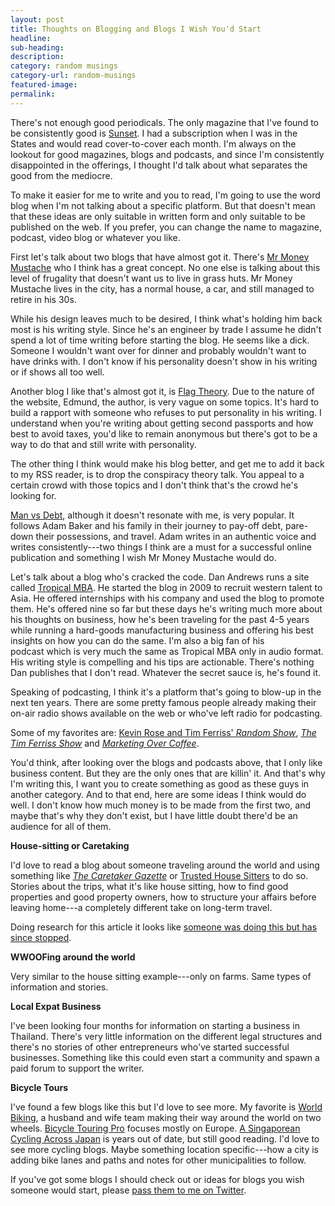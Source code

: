 ```yaml
---
layout: post
title: Thoughts on Blogging and Blogs I Wish You'd Start
headline:
sub-heading:
description:
category: random musings
category-url: random-musings
featured-image:
permalink:
---
```

There's not enough good periodicals. The only magazine that I've found to be consistently good is [Sunset](http://www.sunset.com/). I had a subscription when I was in the States and would read cover-to-cover each month. I'm always on the lookout for good magazines, blogs and podcasts, and since I'm consistently disappointed in the offerings, I thought I'd talk about what separates the good from the mediocre.

To make it easier for me to write and you to read, I'm going to use the word blog when I'm not talking about a specific platform. But that doesn't mean that these ideas are only suitable in written form and only suitable to be published on the web. If you prefer, you can change the name to magazine, podcast, video blog or whatever you like.

First let's talk about two blogs that have almost got it. There's [Mr Money Mustache](http://www.mrmoneymustache.com/) who I think has a great concept. No one else is talking about this level of frugality that doesn't want us to live in grass huts. Mr Money Mustache lives in the city, has a normal house, a car, and still managed to retire in his 30s.

While his design leaves much to be desired, I think what's holding him back most is his writing style. Since he's an engineer by trade I assume he didn't spend a lot of time writing before starting the blog. He seems like a dick. Someone I wouldn't want over for dinner and probably wouldn't want to have drinks with. I don't know if his personality doesn't show in his writing or if shows all too well.

Another blog I like that's almost got it, is [Flag Theory](http://flagtheory.com/). Due to the nature of the website, Edmund, the author, is very vague on some topics. It's hard to build a rapport with someone who refuses to put personality in his writing. I understand when you're writing about getting second passports and how best to avoid taxes, you'd like to remain anonymous but there's got to be a way to do that and still write with personality.

The other thing I think would make his blog better, and get me to add it back to my RSS reader, is to drop the conspiracy theory talk. You appeal to a certain crowd with those topics and I don't think that's the crowd he's looking for.

[Man vs Debt](http://manvsdebt.com/), although it doesn't resonate with me, is very popular. It follows Adam Baker and his family in their journey to pay-off debt, pare-down their possessions, and travel. Adam writes in an authentic voice and writes consistently---two things I think are a must for a successful online publication and something I wish Mr Money Mustache would do.

Let's talk about a blog who's cracked the code. Dan Andrews runs a site called [Tropical MBA](http://www.tropicalmba.com/). He started the blog in 2009 to recruit western talent to Asia. He offered internships with his company and used the blog to promote them. He's offered nine so far but these days he's writing much more about his thoughts on business, how he's been traveling for the past 4-5 years while running a hard-goods manufacturing business and offering his best insights on how you can do the same. I'm also a big fan of his podcast which is very much the same as Tropical MBA only in audio format. His writing style is compelling and his tips are actionable. There's nothing Dan publishes that I don't read. Whatever the secret sauce is, he's found it.

Speaking of podcasting, I think it's a platform that's going to blow-up in the next ten years. There are some pretty famous people already making their on-air radio shows available on the web or who've left radio for podcasting.

Some of my favorites are: [Kevin Rose and Tim Ferriss' *Random Show*](http://www.squealingrat.org/random/), [*The Tim Ferriss Show*](http://fourhourworkweek.com/podcast/) and [*Marketing Over Coffee*](http://www.marketingovercoffee.com/).

You'd think, after looking over the blogs and podcasts above, that I only like business content. But they are the only ones that are killin' it. And that's why I'm writing this, I want you to create something as good as these guys in another category. And to that end, here are some ideas I think would do well. I don't know how much money is to be made from the first two, and maybe that's why they don't exist, but I have little doubt there'd be an audience for all of them.

**House-sitting or Caretaking**

I'd love to read a blog about someone traveling around the world and using something like [*The Caretaker Gazette*](http://www.caretaker.org/) or [Trusted House Sitters](http://www.trustedhousesitters.com/) to do so. Stories about the trips, what it's like house sitting, how to find good properties and good property owners, how to structure your affairs before leaving home---a completely different take on long-term travel.

Doing research for this article it looks like [someone was doing this but has since stopped](http://moderndaynomads.wordpress.com/).

**WWOOFing around the world**

Very similar to the house sitting example---only on farms. Same types of information and stories.

**Local Expat Business**

I've been looking four months for information on starting a business in Thailand. There's very little information on the different legal structures and there's no stories of other entrepreneurs who've started successful businesses. Something like this could even start a community and spawn a paid forum to support the writer.

**Bicycle Tours**

I've found a few blogs like this but I'd love to see more. My favorite is [World Biking](http://www.worldbiking.info/wordpress/), a husband and wife team making their way around the world on two wheels. [Bicycle Touring Pro](http://bicycletouringpro.com/) focuses mostly on Europe. [A Singaporean Cycling Across Japan](http://japancyclingtrip.blogspot.com/) is years out of date, but still good reading. I'd love to see more cycling blogs. Maybe something location specific---how a city is adding bike lanes and paths and notes for other municipalities to follow.

If you've got some blogs I should check out or ideas for blogs you wish someone would start, please [pass them to me on Twitter](http://twitter.com/bradonomics).